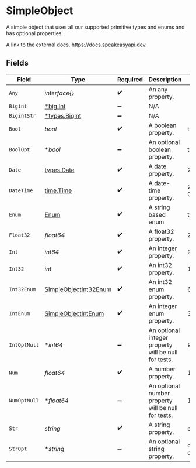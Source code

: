 # SimpleObject

A simple object that uses all our supported primitive types and enums and has optional properties.

A link to the external docs.
<https://docs.speakeasyapi.dev>


## Fields

| Field                                                                 | Type                                                                  | Required                                                              | Description                                                           | Example                                                               |
| --------------------------------------------------------------------- | --------------------------------------------------------------------- | --------------------------------------------------------------------- | --------------------------------------------------------------------- | --------------------------------------------------------------------- |
| `Any`                                                                 | *interface{}*                                                         | :heavy_check_mark:                                                    | An any property.                                                      |                                                                       |
| `Bigint`                                                              | [*big.Int](https://pkg.go.dev/math/big#Int)                           | :heavy_minus_sign:                                                    | N/A                                                                   |                                                                       |
| `BigintStr`                                                           | [*types.BigInt](../../types/bigint.md)                                | :heavy_minus_sign:                                                    | N/A                                                                   |                                                                       |
| `Bool`                                                                | *bool*                                                                | :heavy_check_mark:                                                    | A boolean property.                                                   | true                                                                  |
| `BoolOpt`                                                             | **bool*                                                               | :heavy_minus_sign:                                                    | An optional boolean property.                                         | true                                                                  |
| `Date`                                                                | [types.Date](../../types/date.md)                                     | :heavy_check_mark:                                                    | A date property.                                                      | 2020-01-01                                                            |
| `DateTime`                                                            | [time.Time](https://pkg.go.dev/time#Time)                             | :heavy_check_mark:                                                    | A date-time property.                                                 | 2020-01-01T00:00:00Z                                                  |
| `Enum`                                                                | [Enum](../../models/shared/enum.md)                                   | :heavy_check_mark:                                                    | A string based enum                                                   | two                                                                   |
| `Float32`                                                             | *float64*                                                             | :heavy_check_mark:                                                    | A float32 property.                                                   | 2.2222222                                                             |
| `Int`                                                                 | *int64*                                                               | :heavy_check_mark:                                                    | An integer property.                                                  | 999999                                                                |
| `Int32`                                                               | *int*                                                                 | :heavy_check_mark:                                                    | An int32 property.                                                    | 1                                                                     |
| `Int32Enum`                                                           | [SimpleObjectInt32Enum](../../models/shared/simpleobjectint32enum.md) | :heavy_check_mark:                                                    | An int32 enum property.                                               | 69                                                                    |
| `IntEnum`                                                             | [SimpleObjectIntEnum](../../models/shared/simpleobjectintenum.md)     | :heavy_check_mark:                                                    | An integer enum property.                                             | 3                                                                     |
| `IntOptNull`                                                          | **int64*                                                              | :heavy_minus_sign:                                                    | An optional integer property will be null for tests.                  | 999999                                                                |
| `Num`                                                                 | *float64*                                                             | :heavy_check_mark:                                                    | A number property.                                                    | 1.1                                                                   |
| `NumOptNull`                                                          | **float64*                                                            | :heavy_minus_sign:                                                    | An optional number property will be null for tests.                   | 1.1                                                                   |
| `Str`                                                                 | *string*                                                              | :heavy_check_mark:                                                    | A string property.                                                    | example                                                               |
| `StrOpt`                                                              | **string*                                                             | :heavy_minus_sign:                                                    | An optional string property.                                          | optional example                                                      |